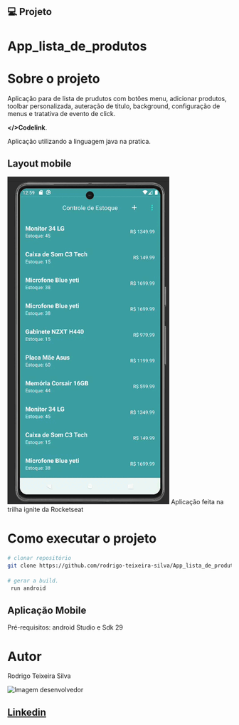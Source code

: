 
## 💻 Projeto

# App_lista_de_produtos 

# Sobre o projeto

Aplicação para de lista de prudutos com botões menu, adicionar produtos, toolbar personalizada, auteração de titulo, background, configuração de menus e tratativa de evento de click.

 **</>Codelink**.

Aplicação utilizando a linguagem java na pratica.


## Layout mobile
![Alt text](https://github.com/rodrigo-teixeira-silva/App_lista_de_produtos/blob/main/app/src/main/res/drawable/imagem-1.gif)
Aplicação feita na trilha ignite da Rocketseat

# Como executar o projeto

```bash
# clonar repositório
git clone https://github.com/rodrigo-teixeira-silva/App_lista_de_produtos.git

# gerar a build.
 run android
```
## Aplicação Mobile
Pré-requisitos: android Studio e Sdk 29 

# Autor

Rodrigo Teixeira Silva

<img style = "width:200px" src="https://github.com/rodrigo-teixeira-silva.png" alt="Imagem desenvolvedor" >

## [Linkedin](https://www.linkedin.com/in/rodrigo-teixeira-silva/)

